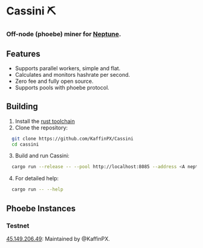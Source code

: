 # Cassini ⛏️
### Off-node (phoebe) miner for [Neptune](https://neptune.cash).

## Features
* Supports parallel workers, simple and flat.
* Calculates and monitors hashrate per second.
* Zero fee and fully open source.
* Supports pools with phoebe protocol.

## Building
1. Install the [rust toolchain](https://rustup.rs/)
2. Clone the repository:
```bash
  git clone https://github.com/KaffinPX/Cassini
  cd cassini
```
3. Build and run Cassini:
```bash
  cargo run --release -- --pool http://localhost:8085 --address <A neptune wallet address>
```
4. For detailed help:
```bash
  cargo run -- --help
```
## Phoebe Instances
### Testnet  
[45.149.206.49](http://45.149.206.49): Maintained by @KaffinPX.
